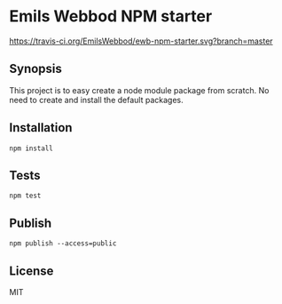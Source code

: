 # Emils Webbod NPM starter

https://travis-ci.org/EmilsWebbod/ewb-npm-starter.svg?branch=master

## Synopsis

This project is to easy create a node module package from scratch. No need to create and install the default packages.

## Installation

```
npm install
```

## Tests

```
npm test
```

## Publish

```
npm publish --access=public
```

## License

MIT